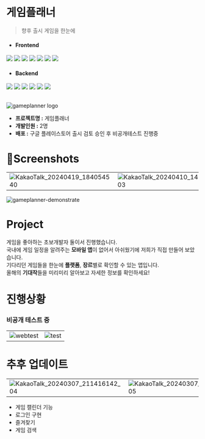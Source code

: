# 게임플래너

> 향후 출시 게임을 한눈에

- #### Frontend

<div>
<img src="https://img.shields.io/badge/Android Studio-6DB33F?style=flat-square&logo=android&logoColor=white"/>
<img src="https://img.shields.io/badge/React Native-2496ED?style=flat-square&logo=React&logoColor=white"/>
<img src="https://img.shields.io/badge/React Query-FF4154?style=flat-square&logo=Firebase&logoColor=white"/>
<img src="https://img.shields.io/badge/Firebase-FF9E0F?style=flat-square&logo=Firebase&logoColor=white"/>
<img src="https://img.shields.io/badge/Typescript-3178C6?style=flat-square&logo=typescript&logoColor=white"/>
<img src="https://img.shields.io/badge/Redux ToolKit-764ABC?style=flat-square&logo=redux&logoColor=white"/>
<img src="https://img.shields.io/badge/Expo-000020?style=flat-square&logo=expo&logoColor=white"/>
</div>

- #### Backend
<div>
<img src="https://img.shields.io/badge/springboot-6DB33F?style=flat-square&logo=springboot&logoColor=white">
<img src="https://img.shields.io/badge/java-007396?style=flat-square&logo=java&logoColor=white">
<img src="https://img.shields.io/badge/gradle-02303A?style=flat-square&logo=gradle&logoColor=white">
<img src="https://img.shields.io/badge/mysql-4479A1?style=flat-square&logo=mysql&logoColor=white">
<img src="https://img.shields.io/badge/amazonaws-232F3E?style=flat-square&logo=amazonaws&logoColor=white">
<img src="https://img.shields.io/badge/Redis-DC382D?style=flat-square&logo=Redis&logoColor=white"> 
</div>
<br>

![gameplanner logo](https://github.com/zenu98/GamePlanner/assets/90780629/58a6f7ad-f784-4f77-8b59-96e153adb822)

- **프로젝트명 :** 게임플래너
- **개발인원 :** 2명
- **배포 :** 구글 플레이스토어 출시 검토 승인 후 비공개테스트 진행중

# 📱Screenshots

|                                                                                                                             |                                                                                                                                |                                                                                                                             |                                                                                                                                |                                                                                                                                |                                                                                                                             |
| --------------------------------------------------------------------------------------------------------------------------- | ------------------------------------------------------------------------------------------------------------------------------ | --------------------------------------------------------------------------------------------------------------------------- | ------------------------------------------------------------------------------------------------------------------------------ | ------------------------------------------------------------------------------------------------------------------------------ | --------------------------------------------------------------------------------------------------------------------------- |
| ![KakaoTalk_20240419_184054540](https://github.com/zenu98/GamePlanner/assets/90780629/dbfa24ed-504c-448f-ad6c-227ee64ec724) | ![KakaoTalk_20240410_141117377_03](https://github.com/zenu98/GamePlanner/assets/90780629/f09beda7-a392-4c22-9218-5389b3477d9a) | ![KakaoTalk_20240419_184903424](https://github.com/zenu98/GamePlanner/assets/90780629/b9c18ee9-2347-4c56-bc22-fc126c70f8ff) | ![KakaoTalk_20240410_141117377_02](https://github.com/zenu98/GamePlanner/assets/90780629/986509eb-f3ef-4344-8f4a-9d6105bed99c) | ![KakaoTalk_20240410_141117377_01](https://github.com/zenu98/GamePlanner/assets/90780629/0654cf0e-6f09-419e-bf04-bedc24d5fa55) | ![KakaoTalk_20240410_141117377](https://github.com/zenu98/GamePlanner/assets/90780629/46ae184e-575f-4ab7-8691-e701caa7e7e1) |

![gameplanner-demonstrate](https://github.com/zenu98/GamePlanner/assets/90780629/b2620069-0db6-4a65-a6f3-8a416a299b05)

# Project

게임을 좋아하는 초보개발자 둘이서 진행했습니다.<br> 국내에 게임 일정을 알려주는 **모바일 앱**이 없어서 아쉬웠기에 저희가 직접 만들어 보았습니다.<br>
기다리던 게임들을 한눈에 **플랫폼**, **장르**별로 확인할 수 있는 앱입니다.<br>
올해의 **기대작**들을 미리미리 알아보고 자세한 정보를 확인하세요!

# 진행상황

### 비공개 테스트 중

|                                                                                                        |                                                                                                     |
| ------------------------------------------------------------------------------------------------------ | --------------------------------------------------------------------------------------------------- |
| ![webtest](https://github.com/zenu98/GamePlanner/assets/90780629/aebd8433-ad18-4b49-8493-786b84e591da) | ![test](https://github.com/zenu98/GamePlanner/assets/90780629/d145c92c-3756-4aae-856b-2a31f44b52bb) |

# 추후 업데이트

|                                                                                                                                |                                                                                                                                |                                                                                                                             |                                                                                                                                |                                                                                                                                |
| ------------------------------------------------------------------------------------------------------------------------------ | ------------------------------------------------------------------------------------------------------------------------------ | --------------------------------------------------------------------------------------------------------------------------- | ------------------------------------------------------------------------------------------------------------------------------ | ------------------------------------------------------------------------------------------------------------------------------ |
| ![KakaoTalk_20240307_211416142_04](https://github.com/zenu98/GamePlanner/assets/90780629/f3cd3744-bf9f-4c08-804b-8d634d4f8384) | ![KakaoTalk_20240307_211416142_05](https://github.com/zenu98/GamePlanner/assets/90780629/fc843a55-9453-4049-aeb1-caf07fa16456) | ![KakaoTalk_20240421_163932566](https://github.com/zenu98/GamePlanner/assets/90780629/c02912f4-0201-40d2-b562-9b352a1d52f4) | ![KakaoTalk_20240307_211416142_02](https://github.com/zenu98/GamePlanner/assets/90780629/6a423492-6703-4bf9-94f0-b6bf1c139ffa) | ![KakaoTalk_20240307_211416142_06](https://github.com/zenu98/GamePlanner/assets/90780629/fb8b3d2b-c901-4d16-b9fe-626f20b3fe92) |

- 게임 캘린더 기능
- 로그인 구현
- 즐겨찾기
- 게임 검색
